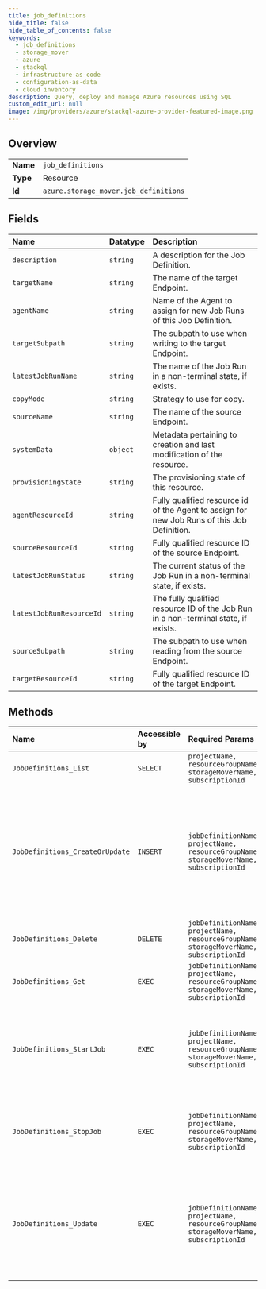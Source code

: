 ```yaml
---
title: job_definitions
hide_title: false
hide_table_of_contents: false
keywords:
  - job_definitions
  - storage_mover
  - azure    
  - stackql
  - infrastructure-as-code
  - configuration-as-data
  - cloud inventory
description: Query, deploy and manage Azure resources using SQL
custom_edit_url: null
image: /img/providers/azure/stackql-azure-provider-featured-image.png
---
```

  
    

## Overview
<table><tbody>
<tr><td><b>Name</b></td><td><code>job_definitions</code></td></tr>
<tr><td><b>Type</b></td><td>Resource</td></tr>
<tr><td><b>Id</b></td><td><code>azure.storage_mover.job_definitions</code></td></tr>
</tbody></table>

## Fields
| Name | Datatype | Description |
|:-----|:---------|:------------|
| `description` | `string` | A description for the Job Definition. |
| `targetName` | `string` | The name of the target Endpoint. |
| `agentName` | `string` | Name of the Agent to assign for new Job Runs of this Job Definition. |
| `targetSubpath` | `string` | The subpath to use when writing to the target Endpoint. |
| `latestJobRunName` | `string` | The name of the Job Run in a non-terminal state, if exists. |
| `copyMode` | `string` | Strategy to use for copy. |
| `sourceName` | `string` | The name of the source Endpoint. |
| `systemData` | `object` | Metadata pertaining to creation and last modification of the resource. |
| `provisioningState` | `string` | The provisioning state of this resource. |
| `agentResourceId` | `string` | Fully qualified resource id of the Agent to assign for new Job Runs of this Job Definition. |
| `sourceResourceId` | `string` | Fully qualified resource ID of the source Endpoint. |
| `latestJobRunStatus` | `string` | The current status of the Job Run in a non-terminal state, if exists. |
| `latestJobRunResourceId` | `string` | The fully qualified resource ID of the Job Run in a non-terminal state, if exists. |
| `sourceSubpath` | `string` | The subpath to use when reading from the source Endpoint. |
| `targetResourceId` | `string` | Fully qualified resource ID of the target Endpoint. |
## Methods
| Name | Accessible by | Required Params | Description |
|:-----|:--------------|:----------------|:------------|
| `JobDefinitions_List` | `SELECT` | `projectName, resourceGroupName, storageMoverName, subscriptionId` | Lists all Job Definitions in a Project. |
| `JobDefinitions_CreateOrUpdate` | `INSERT` | `jobDefinitionName, projectName, resourceGroupName, storageMoverName, subscriptionId` | Creates or updates a Job Definition resource, which contains configuration for a single unit of managed data transfer. |
| `JobDefinitions_Delete` | `DELETE` | `jobDefinitionName, projectName, resourceGroupName, storageMoverName, subscriptionId` | Deletes a Job Definition resource. |
| `JobDefinitions_Get` | `EXEC` | `jobDefinitionName, projectName, resourceGroupName, storageMoverName, subscriptionId` | Gets a Job Definition resource. |
| `JobDefinitions_StartJob` | `EXEC` | `jobDefinitionName, projectName, resourceGroupName, storageMoverName, subscriptionId` | Requests an Agent to start a new instance of this Job Definition, generating a new Job Run resource. |
| `JobDefinitions_StopJob` | `EXEC` | `jobDefinitionName, projectName, resourceGroupName, storageMoverName, subscriptionId` | Requests the Agent of any active instance of this Job Definition to stop. |
| `JobDefinitions_Update` | `EXEC` | `jobDefinitionName, projectName, resourceGroupName, storageMoverName, subscriptionId` | Updates properties for a Job Definition resource. Properties not specified in the request body will be unchanged. |
